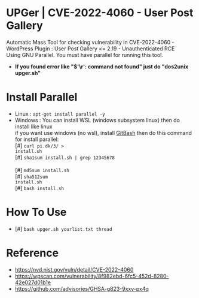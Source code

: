 # UPGer | CVE-2022-4060 - User Post Gallery
Automatic Mass Tool for checking vulnerability in CVE-2022-4060 - WordPress Plugin : User Post Gallery <= 2.19 - Unauthenticated RCE<br>Using GNU Parallel. You must have parallel for running this tool.<br>
- <b>If you found error like "$'\r': command not found" just do "dos2unix upger.sh"</b>
# Install Parallel
- Linux : <code>apt-get install parallel -y</code><br>
- Windows : You can install WSL (windows subsystem linux) then do install like linux<br>if you want use windows (no wsl), install <a href="https://git-scm.com/download/win">GitBash</a> then do this command for install parallel: <br>
[#] <code>curl pi.dk/3/ > install.sh </code><br>[#] <code>sha1sum install.sh | grep 12345678 </code><br>[#] <code>md5sum install.sh </code><br>[#] <code>sha512sum install.sh </code><br>[#] <code>bash install.sh</code><br>
# How To Use
- [#] <code>bash upger.sh yourlist.txt thread</code>
# Reference
- https://nvd.nist.gov/vuln/detail/CVE-2022-4060
- https://wpscan.com/vulnerability/8f982ebd-6fc5-452d-8280-42e027d01b1e
- https://github.com/advisories/GHSA-g823-9xxv-px4q
